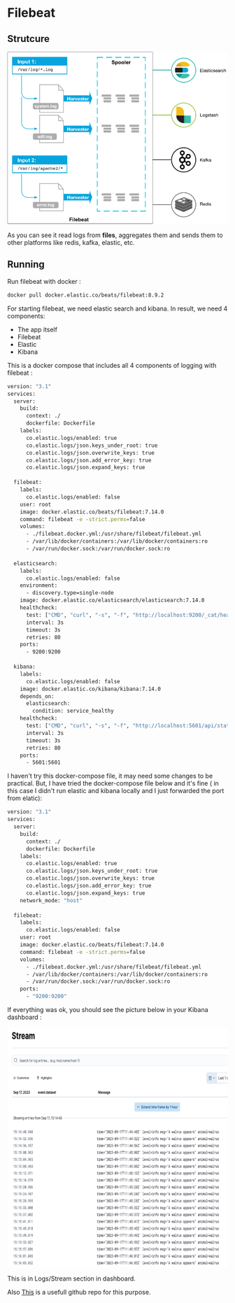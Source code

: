 # Filebeat

## Strutcure 

<img src="https://github.com/parsaeisa/Notes/blob/main/Software%20engineering/observability/logging/images/filebeat.png" >

As you can see it read logs from **files**, aggregates them and sends them to other platforms like redis, kafka, elastic, etc.

## Running

Run filebeat with docker : 
```bash
docker pull docker.elastic.co/beats/filebeat:8.9.2
```

For starting filebeat, we need elastic search and kibana. In result, we need 4 components: 
* The app itself
* Filebeat
* Elastic
* Kibana 

This is a docker compose that includes all 4 components of logging with filebeat : 

```bash
version: "3.1"
services:
  server:
    build:
      context: ./
      dockerfile: Dockerfile
    labels:
      co.elastic.logs/enabled: true
      co.elastic.logs/json.keys_under_root: true
      co.elastic.logs/json.overwrite_keys: true
      co.elastic.logs/json.add_error_key: true
      co.elastic.logs/json.expand_keys: true

  filebeat:
    labels:
      co.elastic.logs/enabled: false
    user: root
    image: docker.elastic.co/beats/filebeat:7.14.0
    command: filebeat -e -strict.perms=false
    volumes:
      - ./filebeat.docker.yml:/usr/share/filebeat/filebeat.yml
      - /var/lib/docker/containers:/var/lib/docker/containers:ro
      - /var/run/docker.sock:/var/run/docker.sock:ro

  elasticsearch:
    labels:
      co.elastic.logs/enabled: false
    environment:
      - discovery.type=single-node
    image: docker.elastic.co/elasticsearch/elasticsearch:7.14.0
    healthcheck:
      test: ["CMD", "curl", "-s", "-f", "http://localhost:9200/_cat/health"]
      interval: 3s
      timeout: 3s
      retries: 80
    ports:
      - 9200:9200

  kibana:
    labels:
      co.elastic.logs/enabled: false
    image: docker.elastic.co/kibana/kibana:7.14.0
    depends_on:
      elasticsearch:
        condition: service_healthy
    healthcheck:
      test: ["CMD", "curl", "-s", "-f", "http://localhost:5601/api/status"]
      interval: 3s
      timeout: 3s
      retries: 80
    ports:
      - 5601:5601
```

I haven't try this docker-compose file, it may need some changes to be practical. But, I have tried the docker-compose file below and it's fine ( in this case I didn't run elastic and kibana locally and I just forwarded the port from elatic): 

```bash
version: "3.1"
services:
  server:
    build:
      context: ./
      dockerfile: Dockerfile
    labels:
      co.elastic.logs/enabled: true
      co.elastic.logs/json.keys_under_root: true
      co.elastic.logs/json.overwrite_keys: true
      co.elastic.logs/json.add_error_key: true
      co.elastic.logs/json.expand_keys: true
    network_mode: "host"

  filebeat:
    labels:
      co.elastic.logs/enabled: false
    user: root
    image: docker.elastic.co/beats/filebeat:7.14.0
    command: filebeat -e -strict.perms=false
    volumes:
      - ./filebeat.docker.yml:/usr/share/filebeat/filebeat.yml
      - /var/lib/docker/containers:/var/lib/docker/containers:ro
      - /var/run/docker.sock:/var/run/docker.sock:ro
    ports:
      - "9200:9200"
```

If everything was ok, you should see the picture below in your Kibana dashboard : 

<img src="https://github.com/parsaeisa/Notes/blob/main/Software%20engineering/observability/logging/images/kibana-filebeat-raw.png" width="700" height="550">

This is in Logs/Stream section in dashboard.

Also [This](https://github.com/alcbotta/go-filebeat-elastic/tree/master) is a usefull github repo for this purpose.
